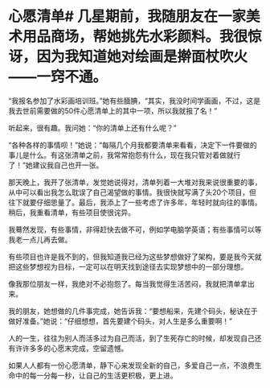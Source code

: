 # 心愿清单# 几星期前，我随朋友在一家美术用品商场，帮她挑先水彩颜料。我很惊讶，因为我知道她对绘画是擀面杖吹火——一窍不通。

“我报名参加了水彩画培训班。”她有些腼腆，“其实，我没时间学画画，不过，这是我去世前需要做的50件心愿清单上的其中一项，所以我就报了名！”

听起来，很有趣。我问她：“你的清单上还有什么呢？”

“各种各样的事情呗！”她说：“每隔几个月我都要清单来看看，决定下一件要做的事儿是什么。有这张清单之前，我常常抱怨有什么，现在我只管对着做就行了！”她建议我自己也开一张。

那天晚上，我开了张清单，发觉她说得对，清单列着一大堆对我来说很重要的事，从中可以看出我怎么耽误了自己渴望做的事情。我很快就写满了头20个项目，但往下就要仔细思量了。最后，我添上了一些考虑了许多年，年轻时就向往的事情。稍后，我重看清单，有些项目使很诧异。

我蓦然发现，有些事情，非得赶快去做不可，例如学电脑学英语；有些事情可以等我老一点儿再去做。

有些项目也许是我不到的，但我知道我已经为这些梦想做好了架构，要是我今天就把这些梦想视为目标，一定可以在明天找到途径去实现梦想中的一部分理想。

像我那位朋友一样，我绝对不必抱怨了。每当我觉得生活苦闷，我就把清单拿出来。

我的朋友，她想做的几件事完成，她告诉我：“要想船来，先建个码头，秘诀在于做好准备。”她说：“仔细想想，首先要建个码头，对人生是多么重要啊！”

人的一生，往往为别人而活多过为自己而活，到了生死存亡的时候，却发现自己还有许许多多的心愿末完成，空留遗憾。

如果人人都有一份心愿清单，静下心来发现全新的自己，多爱自己一点，不浪费生命中的每一分每一秒，让自己的生活更积极，更上进。
  